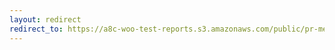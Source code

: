 ```yaml
---
layout: redirect
redirect_to: https://a8c-woo-test-reports.s3.amazonaws.com/public/pr-merge/44901/e2e/index.html
---
```

